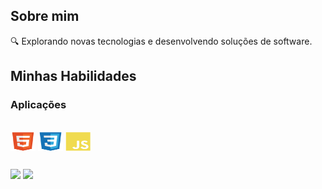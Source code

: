 ## Sobre mim

🔍 Explorando novas tecnologias e desenvolvendo soluções de software.

## Minhas Habilidades

 <h3>Aplicações</h3>
<div style="display: inline_block"><br>
 <img align="center" alt="oalifiralph-HTML" height="30" width="40" src="https://raw.githubusercontent.com/devicons/devicon/master/icons/html5/html5-original.svg">
 <img align="center" alt="oalifiralph-CSS"  height="30" width="40" src="https://raw.githubusercontent.com/devicons/devicon/master/icons/css3/css3-original.svg">
 <img align="center" alt="oalifiralph-JS"   height="30" width="40" src="https://raw.githubusercontent.com/devicons/devicon/master/icons/javascript/javascript-plain.svg">
</div>

##
<div> 
<a href="(https://www.linkedin.com/in/oalifiralph/)" target="_blank"><img src="https://img.shields.io/badge/-LinkedIn-%230077B5?style=for-the-badge&logo=linkedin&logoColor=white" target="_blank"></a> 
<a href = "mailto:contatoalifiralph@gmail.com"><img src="https://img.shields.io/badge/-Gmail-%23333?style=for-the-badge&logo=gmail&logoColor=white" target="_blank"></a>
</div>
